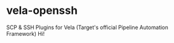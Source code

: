 # vela-openssh
SCP &amp; SSH Plugins for Vela (Target's official Pipeline Automation Framework)
Hi!
